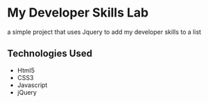 # My Developer Skills Lab
a simple project that uses Jquery to add my developer skills to a list

## Technologies Used
- Html5
- CSS3
- Javascript
- jQuery